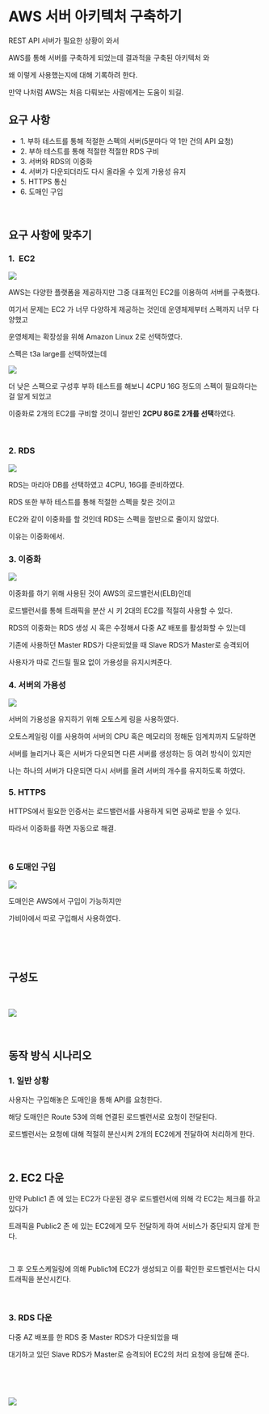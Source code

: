 # AWS 서버 아키텍처 구축하기 


REST API 서버가 필요한 상황이 와서

AWS를 통해 서버를 구축하게 되었는데 결과적을 구축된 아키텍처 와

왜 이렇게 사용했는지에 대해 기록하려 한다.

만약 나처럼 AWS는 처음 다뤄보는 사람에게는 도움이 되길.

**요구 사항**
---------

*   1\. 부하 테스트를 통해 적절한 스펙의 서버(5분마다 약 1만 건의 API 요청)
*   2\. 부하 테스트를 통해 적절한 적절한 RDS 구비
*   3\. 서버와 RDS의 이중화
*   4\. 서버가 다운되더라도 다시 올라올 수 있게 가용성 유지
*   5\. HTTPS 통신
*   6\. 도매인 구입

​

**요구 사항에 맞추기**
--------------

### **1.  EC2**

![](e2a47f05-7734-4bd1-86c0-99af503ae0b8.png)

AWS는 다양한 플랫폼을 제공하지만 그중 대표적인 EC2를 이용하여 서버를 구축했다.

여기서 문제는 EC2 가 너무 다양하게 제공하는 것인데 운영체제부터 스펙까지 너무 다양했고

운영체제는 확장성을 위해 Amazon Linux 2로 선택하였다.

스펙은 t3a large를 선택하였는데

![](7fce1187-438a-4db6-bbfa-79e1d6de72ec.png)

더 낮은 스펙으로 구성후 부하 테스트를 해보니 4CPU 16G 정도의 스펙이 필요하다는 걸 알게 되었고

이중화로 2개의 EC2를 구비할 것이니 절반인 **2CPU 8G로 2개를 선택**하였다.

​

### **2\. RDS**

![](07d7a4d2-286a-4961-a730-8afe5757045f.png)

RDS는 마리아 DB를 선택하였고 4CPU, 16G를 준비하였다.

RDS 또한 부하 테스트를 통해 적절한 스펙을 찾은 것이고

EC2와 같이 이중화를 할 것인데 RDS는 스펙을 절반으로 줄이지 않았다.

이유는 이중화에서.

### **3\. 이중화**

![](f5a3205a-407c-4e5a-a8e8-ac727da78ba7.png)

이중화를 하기 위해 사용된 것이 AWS의 로드밸런서(ELB)인데

로드밸런서를 통해 트래픽을 분산 시 키 2대의 EC2를 적절히 사용할 수 있다.

RDS의 이중화는 RDS 생성 시 혹은 수정해서 다중 AZ 배포를 활성화할 수 있는데

기존에 사용하던 Master RDS가 다운되었을 때 Slave RDS가 Master로 승격되어

사용자가 따로 건드릴 필요 없이 가용성을 유지시켜준다.

### **4\. 서버의 가용성**

![](949b4c05-d571-4906-adb7-6c679f015f09.png)

서버의 가용성을 유지하기 위해 오토스케 링을 사용하였다.

오토스케일링 이를 사용하여 서버의 CPU 혹은 메모리의 정해둔 임계치까지 도달하면

서버를 늘리거나 혹은 서버가 다운되면 다른 서버를 생성하는 등 여려 방식이 있지만

나는 하나의 서버가 다운되면 다시 서버를 올려 서버의 개수를 유지하도록 하였다.

### **5\. HTTPS**

HTTPS에서 필요한 인증서는 로드밸런서를 사용하게 되면 공짜로 받을 수 있다.

따라서 이중화를 하면 자동으로 해결.

​

### **6 도매인 구입**

![](63476f78-507e-40f6-89e5-84ffb851c7ac.png)

도매인은 AWS에서 구입이 가능하지만

가비아에서 따로 구입해서 사용하였다.

​

​

**구성도**
-------

​

![](8754dad3-1d74-443d-8f10-41400fac2279.png)

​

**동작 방식 시나리오**
--------------

### **1\. 일반 상황**

사용자는 구입해놓은 도매인을 통해 API를 요청한다.

해당 도매인은 Route 53에 의해 연결된 로드벨런서로 요청이 전달된다.

로드벨런서는 요청에 대해 적절히 분산시켜 2개의 EC2에게 전달하여 처리하게 한다.

​

**2\. EC2 다운**
--------------

만약 Public1 존 에 있는 EC2가 다운된 경우 로드벨런서에 의해 각 EC2는 체크를 하고 있다가

트래픽을 Public2 존 에 있는 EC2에게 모두 전달하게 하여 서비스가 중단되지 않게 한다.

​

그 후 오토스케일링에 의해 Public1에 EC2가 생성되고 이를 확인한 로드벨런서는 다시 트래픽을 분산시킨다.

​

### **3\. RDS 다운**

다중 AZ 배포를 한 RDS 중 Master RDS가 다운되었을 때

대기하고 있던 Slave RDS가 Master로 승격되어 EC2의 처리 요청에 응답해 준다.

​

​

![](31a3887d-9453-47f6-b13b-941054a52a75.png)

​